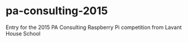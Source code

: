 # pa-consulting-2015
Entry for the 2015 PA Consulting Raspberry Pi competition from Lavant House School
